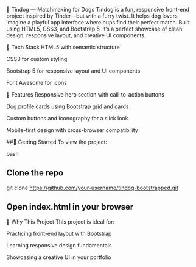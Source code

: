 🐶 Tindog — Matchmaking for Dogs
Tindog is a fun, responsive front-end project inspired by Tinder—but with a furry twist. It helps dog lovers imagine a playful app interface where pups find their perfect match. Built using HTML5, CSS3, and Bootstrap 5, it’s a perfect showcase of clean design, responsive layout, and creative UI components.

🔧 Tech Stack
HTML5 with semantic structure

CSS3 for custom styling

Bootstrap 5 for responsive layout and UI components

Font Awesome for icons

📱 Features
Responsive hero section with call-to-action buttons

Dog profile cards using Bootstrap grid and cards

Custom buttons and iconography for a slick look

Mobile-first design with cross-browser compatibility

##🚀 Getting Started
To view the project:

bash
## Clone the repo
git clone https://github.com/your-username/tindog-bootstrapped.git

## Open index.html in your browser
🎯 Why This Project
This project is ideal for:

Practicing front-end layout with Bootstrap

Learning responsive design fundamentals

Showcasing a creative UI in your portfolio
